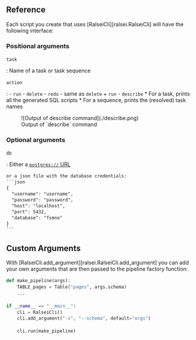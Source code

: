 ## Reference

Each script you create that uses [RalseiCli][ralsei.RalseiCli]
will have the following interface:

### Positional arguments

`task`

:   Name of a task or task sequence


`action`

:   - `run`
    - `delete`
    - `redo` - same as `delete` + `run`
    - `describe`
        * For a task, prints all the generated SQL scripts
        * For a sequence, prints the (resolved) task names

<figure markdown>
![Output of describe command](./describe.png)
<figcaption markdown>Output of `describe` command</figcaption>
</figure>


### Optional arguments

`db`

:   Either a [`postgres://` URL](https://docs.sqlalchemy.org/en/20/core/engines.html#database-urls)

    or a json file with the database credentials:
    ```json
    {
      "username": "username",
      "password": "password",
      "host": "localhost",
      "port": 5432,
      "database": "fsmno"
    }
    ```

## Custom Arguments

With [RalseiCli.add_argument][ralsei.RalseiCli.add_argument]
you can add your own arguments
that are then passed to the pipeline factory function:

```py
def make_pipeline(args):
    TABLE_pages = Table("pages", args.schema)
    ...

if __name__ == "__main__":
    cli = RalseiCli() 
    cli.add_argument("-s", "--schema", default="orgs")

    cli.run(make_pipeline)
```
